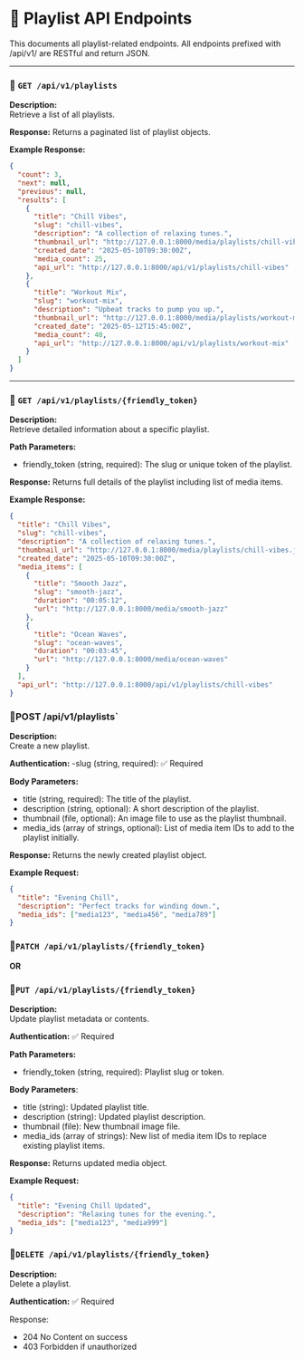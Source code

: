 # 🎵 Playlist API Endpoints

This documents all playlist-related endpoints. All endpoints prefixed with /api/v1/ are RESTful and return JSON.


---

### 🔹 `GET /api/v1/playlists`

**Description:**  
Retrieve a list of all playlists.

**Response:** Returns a paginated list of playlist objects.

**Example Response:**
```json
{
  "count": 3,
  "next": null,
  "previous": null,
  "results": [
    {
      "title": "Chill Vibes",
      "slug": "chill-vibes",
      "description": "A collection of relaxing tunes.",
      "thumbnail_url": "http://127.0.0.1:8000/media/playlists/chill-vibes.jpg",
      "created_date": "2025-05-10T09:30:00Z",
      "media_count": 25,
      "api_url": "http://127.0.0.1:8000/api/v1/playlists/chill-vibes"
    },
    {
      "title": "Workout Mix",
      "slug": "workout-mix",
      "description": "Upbeat tracks to pump you up.",
      "thumbnail_url": "http://127.0.0.1:8000/media/playlists/workout-mix.jpg",
      "created_date": "2025-05-12T15:45:00Z",
      "media_count": 40,
      "api_url": "http://127.0.0.1:8000/api/v1/playlists/workout-mix"
    }
  ]
}

```

---

### 🔹 `GET /api/v1/playlists/{friendly_token}`

**Description:**  
Retrieve detailed information about a specific playlist.

**Path Parameters:**
- friendly_token (string, required): The slug or unique token of the playlist.

**Response:** 
Returns full details of the playlist including list of media items.

**Example Response:**
```json
{
  "title": "Chill Vibes",
  "slug": "chill-vibes",
  "description": "A collection of relaxing tunes.",
  "thumbnail_url": "http://127.0.0.1:8000/media/playlists/chill-vibes.jpg",
  "created_date": "2025-05-10T09:30:00Z",
  "media_items": [
    {
      "title": "Smooth Jazz",
      "slug": "smooth-jazz",
      "duration": "00:05:12",
      "url": "http://127.0.0.1:8000/media/smooth-jazz"
    },
    {
      "title": "Ocean Waves",
      "slug": "ocean-waves",
      "duration": "00:03:45",
      "url": "http://127.0.0.1:8000/media/ocean-waves"
    }
  ],
  "api_url": "http://127.0.0.1:8000/api/v1/playlists/chill-vibes"
}


```




### 🔹POST /api/v1/playlists` 

**Description:**  
Create a new playlist.

**Authentication:**
-slug (string, required): ✅ Required

**Body Parameters:**
- title (string, required): The title of the playlist.
- description (string, optional): A short description of the playlist.
- thumbnail (file, optional): An image file to use as the playlist thumbnail.
- media_ids (array of strings, optional): List of media item IDs to add to the playlist initially.

**Response:** 
Returns the newly created playlist object.

**Example Request:**
```json
{
  "title": "Evening Chill",
  "description": "Perfect tracks for winding down.",
  "media_ids": ["media123", "media456", "media789"]
}


```



### 🔹`PATCH /api/v1/playlists/{friendly_token}` 

**OR**

### 🔹`PUT /api/v1/playlists/{friendly_token}`

**Description:**  
Update playlist metadata or contents.

**Authentication:**
✅ Required

**Path Parameters:**
- friendly_token (string, required): Playlist slug or token.

**Body Parameters**:
- title (string): Updated playlist title.
- description (string): Updated playlist description.
- thumbnail (file): New thumbnail image file.
- media_ids (array of strings): New list of media item IDs to replace existing playlist items.


**Response:** 
Returns updated media object.

**Example Request:**
```json
{
  "title": "Evening Chill Updated",
  "description": "Relaxing tunes for the evening.",
  "media_ids": ["media123", "media999"]
}

```




### 🔹`DELETE /api/v1/playlists/{friendly_token}` 

**Description:**  
Delete a playlist.

**Authentication:**
 ✅ Required

Response:

- 204 No Content on success
- 403 Forbidden if unauthorized